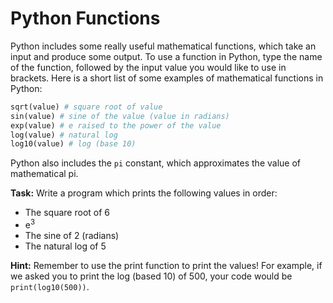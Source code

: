# Python Functions

Python includes some really useful mathematical functions, which take an input and produce some output. To use a function in Python, type the name of the function, followed by the input value you would like to use in brackets. Here is a short list of some examples of mathematical functions in Python:

```python
sqrt(value) # square root of value
sin(value) # sine of the value (value in radians)
exp(value) # e raised to the power of the value
log(value) # natural log
log10(value) # log (base 10)
```

Python also includes the `pi` constant, which approximates the value of mathematical pi.

**Task:** Write a program which prints the following values in order:
* The square root of 6
* e<sup>3</sup>
* The sine of 2 (radians)
* The natural log of 5


**Hint:** Remember to use the print function to print the values! For example, if we asked you to print the log (based 10) of 500, your code would be `print(log10(500))`. 

